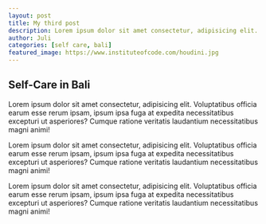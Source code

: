 ```yaml
---
layout: post
title: My third post
description: Lorem ipsum dolor sit amet consectetur, adipisicing elit.
author: Juli
categories: [self care, bali]
featured_image: https://www.instituteofcode.com/houdini.jpg
---
```


## Self-Care in Bali

Lorem ipsum dolor sit amet consectetur, adipisicing elit. Voluptatibus officia earum esse rerum ipsam, ipsum ipsa fuga at expedita necessitatibus excepturi ut asperiores? Cumque ratione veritatis laudantium necessitatibus magni animi!

Lorem ipsum dolor sit amet consectetur, adipisicing elit. Voluptatibus officia earum esse rerum ipsam, ipsum ipsa fuga at expedita necessitatibus excepturi ut asperiores? Cumque ratione veritatis laudantium necessitatibus magni animi!

Lorem ipsum dolor sit amet consectetur, adipisicing elit. Voluptatibus officia earum esse rerum ipsam, ipsum ipsa fuga at expedita necessitatibus excepturi ut asperiores? Cumque ratione veritatis laudantium necessitatibus magni animi!